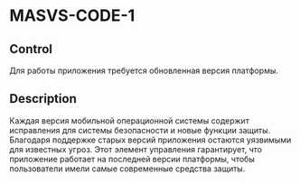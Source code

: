 # MASVS-CODE-1

## Control

Для работы приложения требуется обновленная версия платформы.

## Description

Каждая версия мобильной операционной системы содержит исправления для системы безопасности и новые функции защиты. Благодаря поддержке старых версий приложения остаются уязвимыми для известных угроз. Этот элемент управления гарантирует, что приложение работает на последней версии платформы, чтобы пользователи имели самые современные средства защиты.
